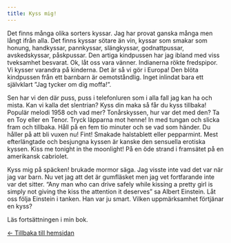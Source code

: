 ```yaml
---
title: Kyss mig!
---
```


Det finns många olika sorters kyssar. Jag har provat ganska många men långt ifrån alla. Det finns kyssar sötare än vin, kyssar som smakar som honung, handkyssar, pannkyssar, slängkyssar, godnattpussar, avskedskyssar, påskpussar. Den artiga kindpussen har jag ibland med viss tveksamhet besvarat. Ok, låt oss vara vänner. Indianerna rökte fredspipor. Vi kysser varandra på kinderna. Det är så vi gör i Europa! Den blöta kindpussen från ett barnbarn är oemotståndlig. Inget inlindat bara ett självklart ”Jag tycker om dig moffa!”. 

Sen har vi den där puss, puss i telefonluren som i alla fall jag kan ha och mista. Kan vi kalla det slentrian? Kyss din maka så får du kyss tillbaka! Populär melodi 1958 och vad mer? Tonårskyssen, hur var det med den? Ta en Toy eller en Tenor. Tryck läpparna mot henne! In med tungan och slicka fram och tillbaka. Håll på en fem tio minuter och se vad som händer. Du håller på att bli vuxen nu! Fint! Smakade halstablett eller pepparmint. Mest efterlängtade och besjungna kyssen är kanske den sensuella erotiska kyssen. Kiss me tonight in the moonlight! På en öde strand i framsätet på en amerikansk cabriolet.

Kyss mig på späcken! brukade mormor säga. Jag visste inte vad det var när jag var barn. Nu vet jag att det är gumfläsket men jag vet fortfarande inte var det sitter. “Any man who can drive safely while kissing a pretty girl is simply not giving the kiss the attention it deserves” sa Albert Einstein. Låt oss följa Einstein i tanken. Han var ju smart. Vilken uppmärksamhet förtjänar en kyss?

Läs fortsättningen i min bok.

[&larr; Tillbaka till hemsidan](/texter)
